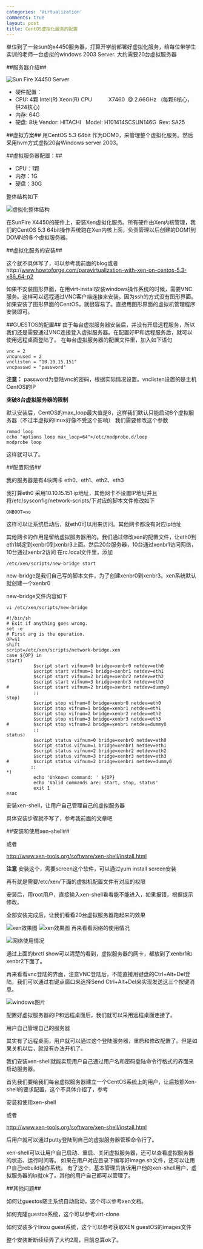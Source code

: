 ```yaml
--- 
categories: 'Virtualization'
comments: true
layout: post
title: CentOS虚拟化服务的配置
---
```

单位到了一台sun的x4450服务器，打算开学前部署好虚拟化服务，给每位带学生实训的老师一台虚拟的windows 2003 Server. 大约需要20台虚拟服务器

##服务器介绍##

![Sun Fire X4450 Server](http://farm9.staticflickr.com/8390/8509308054_d3488a134d_z.jpg)

* 硬件配置：
* CPU: 4颗 Intel(R) Xeon(R) CPU           X7460  @ 2.66GHz   (每颗6核心，供24核心)
* 内存: 64G
* 硬盘: 8块 Vendor: HITACHI   Model: H101414SCSUN146G  Rev: SA25

##虚拟方案##
用CentOS 5.3 64bit 作为DOM0，来管理整个虚拟化服务。然后采用hvm方式虚拟20台Windows server 2003。

##虚拟服务器配置：##

* CPU：1颗
* 内存：1G
* 硬盘：30G

整体结构如下

![虚拟化整体结构](http://farm9.staticflickr.com/8243/8508488101_df918b53e0.jpg)

在SunFire X4450的硬件上，安装Xen虚拟化服务。所有硬件由Xen内核管理，我们的CentOS 5.3 64bit操作系统跑在Xen内核上面，负责管理以后创建的DOM1到DOMN的多个虚拟服务器。

##虚拟化服务的安装##

这个就不具体写了，可以参考我前面的blog或者http://www.howtoforge.com/paravirtualization-with-xen-on-centos-5.3-x86_64-p2

如果不安装图形界面，在用virt-install安装windows操作系统的时候，需要VNC服务。这样可以远程通过VNC客户端连接来安装，因为ssh的方式没有图形界面。
如果安装了图形界面的CentOS，就很容易了。直接用图形界面的虚拟机管理程序安装即可。

##GUESTOS的配置##
由于每台虚拟服务器安装后，并没有开启远程服务，所以我们还是需要通过VNC连接登入虚拟服务器。在配置好IP和远程服务后，就可以使用远程桌面登陆了。
在每台虚拟服务器的配置文件里，加入如下语句
```
vnc = 2
vncunused = 2
vnclisten = "10.10.15.151"
vncpasswd = "password" 
```
**注意：** password为登陆vnc的密码，根据实际情况设置。vnclisten设置的是主机CentOS的IP 

**突破8台虚拟服务器的限制**
 
默认安装后，CentOS的max_loop最大值是8，这样我们默认只能启动8个虚拟服务器（不过半虚拟的linux好像不受这个影响）
我们需要修改这个参数
``` 
rmmod loop 
echo "options loop max_loop=64">/etc/modprobe.d/loop 
modprobe loop 
```
这样就可以了。

##配置网络##

我的服务器是有4块网卡 eth0、eth1、eth2、eth3

我打算eth0 采用10.10.15.151 ip地址，其他网卡不设置IP地址并且将/etc/sysconfig/network-scripts/下对应的脚本文件修改如下

`ONBOOT=no`
 
这样可以让系统启动后，就eth0可以用来访问。其他网卡都没有对应ip地址 

其他网卡的作用是留给虚拟服务器用的。我们通过修改xen的配置文件，让eth0到eth1绑定到xenbr0到xenbr3上面。然后20台服务器，10台通过xenbr1访问网络，10台通过xenbr2访问 
在rc.local文件里，添加 

`/etc/xen/scripts/new-bridge start`
 
new-bridge是我们自己写的脚本文件，为了创建xenbr0到xenbr3。xen系统默认就创建一个xenbr0

new-bridge文件内容如下

`vi /etc/xen/scripts/new-bridge`

```
#!/bin/sh
# Exit if anything goes wrong.
set -e 
# First arg is the operation.
OP=$1
shift 
script=/etc/xen/scripts/network-bridge.xen 
case ${OP} in
start)
          $script start vifnum=0 bridge=xenbr0 netdev=eth0
          $script start vifnum=1 bridge=xenbr1 netdev=eth1
          $script start vifnum=2 bridge=xenbr2 netdev=eth2
          $script start vifnum=3 bridge=xenbr3 netdev=eth3
#         $script start vifnum=2 bridge=xenbri netdev=dummy0
          ;; 
stop)
          $script stop vifnum=0 bridge=xenbr0 netdev=eth0
          $script stop vifnum=1 bridge=xenbr1 netdev=eth1
          $script stop vifnum=2 bridge=xenbr2 netdev=eth2
          $script stop vifnum=3 bridge=xenbr3 netdev=eth3
#         $script stop vifnum=2 bridge=xenbri netdev=dummy0
          ;; 
status)
          $script status vifnum=0 bridge=xenbr0 netdev=eth0
          $script status vifnum=1 bridge=xenbr1 netdev=eth1
          $script status vifnum=2 bridge=xenbr2 netdev=eth2
          $script status vifnum=3 bridge=xenbr3 netdev=eth3
#         $script status vifnum=2 bridge=xenbri netdev=dummy0
         ;; 
*)
          echo 'Unknown command: ' ${OP}
          echo 'Valid commands are: start, stop, status'
          exit 1
esac
```

安装xen-shell，让用户自己管理自己的虚拟服务器

具体安装步骤就不写了，参考我前面的文章吧

##安装和使用xen-shell##

或者

http://www.xen-tools.org/software/xen-shell/install.html

**注意**
安装这个，需要screen这个软件，可以通过yum install screen安装

再有就是需要/etc/xen/下面的虚拟机配置文件有对应的权限

安装后，用root用户，直接输入xen-shell看看能不能进入，如果报错，根据提示修改。

全部安装完成后，让我们看看20台虚拟服务器跑起来的效果

![xen效果图](http://farm9.staticflickr.com/8531/8509667010_2b76c157b2_z.jpg)
![xen效果图](http://farm9.staticflickr.com/8088/8508563965_7d284d04c4.jpg)
再来看看网络的使用情况

![网络使用情况](http://farm9.staticflickr.com/8111/8509671352_bd087337dd.jpg)

通过上面的brctl show可以清楚的看到，虚拟服务器的网卡，都放到了xenbr1和xenbr2下面了。

再来看看vnc登陆的界面，注意VNC登陆后，不能直接用键盘的Ctrl+Alt+Del登陆，我们可以通过右键点窗口来选择Send Ctrl+Alt+Del来实现发送这三个按键消息。

![windows图片](http://farm9.staticflickr.com/8513/8508569279_fab2c10e80_z.jpg)

配置好虚拟服务器的IP和远程桌面后，我们就可以采用远程桌面连接了。

用户自己管理自己的服务器

其实有了远程桌面，用户就可以通过这个登陆服务器，重启和修改配置了。但是如果关机以后，就没有办法开机了。

我们安装xen-shell就能实现用户自己通过用户名和密码登陆命令行格式的界面来启动服务器。

首先我们要给我们每台虚拟服务器建立一个CentOS系统上的用户，让后按照Xen-shell的要求配置，这个不具体介绍了，参考

安装和使用xen-shell

或者

http://www.xen-tools.org/software/xen-shell/install.html

后用户就可以通过putty登陆到自己的虚拟服务器管理命令行了。

xen-shell可以让用户自己启动、重启、关闭虚拟服务器，还可以查看虚拟服务器的状态、运行时间等。
如果在用户对应目录下编写好image.sh文件，还可以让用户自己rebuild操作系统。
有了这个，基本管理员告诉用户他的xen-shell用户，虚拟服务器的ip就ok了。其他的用户自己都可以管理了。

##其他问题##

如何让guestos随主系统自动启动，这个可以参考xen文档。

如何克隆guestos系统，这个可以参考virt-clone

如何安装多个linxu guest系统，这个可以参考获取XEN guestOS的images文件

整个安装断断续续弄了大约2周，目前总算ok了。
